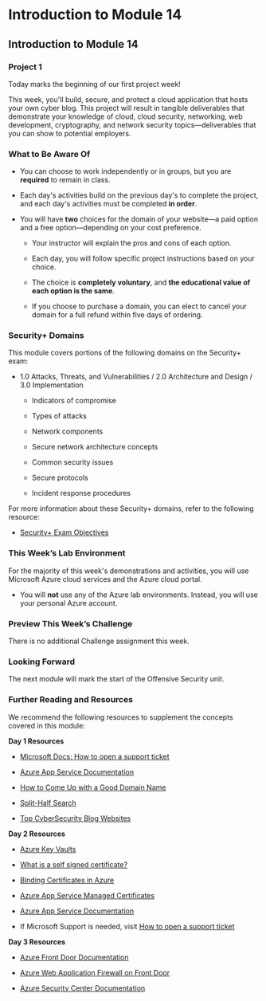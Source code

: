 # Introduction to Module 14

## Introduction to Module 14

### Project 1

Today marks the beginning of our first project week! 

This week, you'll build, secure, and protect a cloud application that hosts your own cyber blog. This project will result in tangible deliverables that demonstrate your knowledge of cloud, cloud security, networking, web development, cryptography, and network security topics&mdash;deliverables that you can show to potential employers. 

### What to Be Aware Of

- You can choose to work independently or in groups, but you are **required** to remain in class.

- Each day's activities build on the previous day's to complete the project, and each day's activities must be completed **in order**.

- You will have **two** choices for the domain of your website&mdash;a paid option and a free option&mdash;depending on your cost preference.

   - Your instructor will explain the pros and cons of each option.

   - Each day, you will follow specific project instructions based on your choice.

   - The choice is **completely voluntary**, and **the educational value of each option is the same**.

   - If you choose to purchase a domain, you can elect to cancel your domain for a full refund within five days of ordering.

### Security+ Domains

This module covers portions of the following domains on the Security+ exam:

- 1.0 Attacks, Threats, and Vulnerabilities / 2.0 Architecture and Design / 3.0 Implementation

   - Indicators of compromise

   - Types of attacks

   - Network components

   - Secure network architecture concepts

   - Common security issues

   - Secure protocols

   - Incident response procedures

For more information about these Security+ domains, refer to the following resource: 

- [Security+ Exam Objectives](https://comptiacdn.azureedge.net/webcontent/docs/default-source/exam-objectives/comptia-security-sy0-601-exam-objectives-(2-0).pdf?sfvrsn=8c5889ff_2)

### This Week’s Lab Environment

For the majority of this week's demonstrations and activities, you will use Microsoft Azure cloud services and the Azure cloud portal.

- You will **not** use any of the Azure lab environments. Instead, you will use your personal Azure account.

### Preview This Week’s Challenge

There is no additional Challenge assignment this week.

### Looking Forward

The next module will mark the start of the Offensive Security unit.  

### Further Reading and Resources

We recommend the following resources to supplement the concepts covered in this module:

**Day 1 Resources**

- [Microsoft Docs: How to open a support ticket](https://docs.microsoft.com/en-us/azure/azure-portal/supportability/how-to-create-azure-support-request)

- [Azure App Service Documentation](https://docs.microsoft.com/en-us/azure/app-service/)

- [How to Come Up with a Good Domain Name](https://www.godaddy.com/resources/skills/10-tips-for-choosing-the-perfect-domain-name/)

- [Split-Half Search](https://www.peachpit.com/articles/article.aspx?p=420908&seqNum=3)

- [Top CyberSecurity Blog Websites](https://onlinedegrees.sandiego.edu/top-cyber-security-blogs-websites/)
 
**Day 2 Resources**

- [Azure Key Vaults](https://azure.microsoft.com/en-us/services/key-vault/#product-overview)

- [What is a self signed certificate?](https://sectigostore.com/page/what-is-a-self-signed-certificate/)

- [Binding Certificates in Azure](https://docs.microsoft.com/en-us/azure/app-service/configure-ssl-bindings#bind-your-ssl-certificate)

- [Azure App Service Managed Certificates](https://azure.microsoft.com/en-us/updates/secure-your-custom-domains-at-no-cost-with-app-service-managed-certificates-preview/)

- [Azure App Service Documentation](https://docs.microsoft.com/en-us/azure/app-service/)

- If Microsoft Support is needed, visit [How to open a support ticket](https://docs.microsoft.com/en-us/azure/azure-portal/supportability/how-to-create-azure-support-request)

 
**Day 3 Resources**

- [Azure Front Door Documentation](https://azure.microsoft.com/en-us/services/frontdoor/#overview)

- [Azure Web Application Firewall on Front Door](https://docs.microsoft.com/en-us/azure/web-application-firewall/afds/afds-overview)

- [Azure Security Center Documentation](https://docs.microsoft.com/en-us/azure/security-center/)
